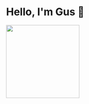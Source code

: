 # Hello, I'm Gus 👋

<img src="https://cdn.dribbble.com/users/2395254/screenshots/6974793/robot.gif" width="200"/>



<!--
**Azsug0x00/Azsug0x00** is a ✨ _special_ ✨ repository because its `README.md` (this file) appears on your GitHub profile.

Here are some ideas to get you started:

- 🔭 I’m currently working on ...
- 🌱 I’m currently learning ...
- 👯 I’m looking to collaborate on ...
- 🤔 I’m looking for help with ...
- 💬 Ask me about ...
- 📫 How to reach me: ...
- 😄 Pronouns: ...
- ⚡ Fun fact: ...
-->
